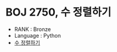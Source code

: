 # BOJ 2750, 수 정렬하기

- RANK : Bronze
- Language : Python
- [수 정렬하기](https://www.acmicpc.net/problem/2750)
